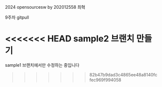 2024 opensourcesw by 202012558 최혁

9주차 gitpull

<<<<<<< HEAD
sample2 브랜치 만들기
=======
sample1 브랜치에서만 수정하는 중입니다
>>>>>>> 82b47b9dad3c4865ee48a8140fcfec969f994058
